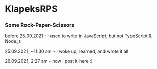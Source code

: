 # KlapeksRPS
### Some Rock-Paper-Scissors


before 25.09.2021 - I used to write in JavaScript, but not TypeScript & Node.js

25.09.2021, ~11:30 am - I woke up, learned, and wrote it all

26.09.2021, 2:27 am - now I post it here :)
